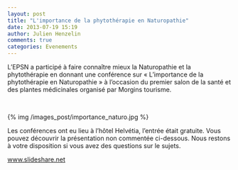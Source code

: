 ```yaml
---
layout: post
title: "L'importance de la phytothérapie en Naturopathie"
date: 2013-07-19 15:19
author: Julien Henzelin
comments: true
categories: Evenements
---
```


<div class="resume">
L’EPSN a participé à faire connaître mieux la Naturopathie et la phytothérapie en donnant une conférence sur « L’importance de la phytothérapie en Naturopathie » à l’occasion du premier salon de la santé et des plantes médicinales organisé par Morgins tourisme.
</div>

<!-- more -->
&nbsp;

<div class="image_post">{% img /images_post/importance_naturo.jpg %}</div>

Les conférences ont eu lieu à l’hôtel Helvétia, l’entrée était gratuite. Vous pouvez découvrir la présentation non commentée ci-dessous. Nous restons à votre disposition si vous avez des questions sur le sujets.

<a href="http://fr.slideshare.net/julienhenzelin/limportance-de-la-phytothrapie-dans-la-naturopathie">www.slideshare.net</a>


